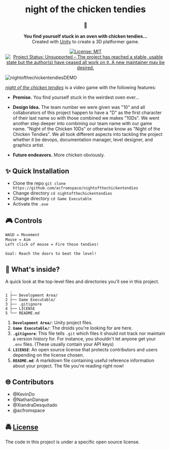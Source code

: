 <!-- HEADING -->

<h1 align="center">️night of the chicken tendies</h1>

<!-- DESCRIPTION -->

<h3 align="center">
  <span role="img" aria-label="Poultry Leg">🍗</span>
</h3>
<p align="center">
  <strong>You find yourself stuck in an oven with chicken tendies...</strong><br>
  Created with <a href="https://unity3d.com/" target="_blank">Unity</a> to create a 3D platformer game.
</p>

<!-- BADGES -->

<p align="center">
    <a href="https://github.com/acfromspace/nightofthechickentendies/blob/master/LICENSE">
        <img src="https://img.shields.io/github/license/mashape/apistatus.svg"
            alt="License: MIT"></a>
    <a href="https://www.repostatus.org/#unsupported">
        <img src="https://www.repostatus.org/badges/latest/unsupported.svg" alt="Project Status: Unsupported – The project has reached a stable, usable state but the author(s) have ceased all work on it. A new maintainer may be desired." /></a>
</p>

<!-- FEATURES -->

![nightofthechickentendiesDEMO](https://user-images.githubusercontent.com/10361542/45667904-c15e9d00-bacf-11e8-8d1b-e7ff7ed05de8.gif)

[*night of the chicken tendies*](https://github.com/acfromspace/nightofthechickentendies) is a video game with the following features:

- **Premise.** You find yourself stuck in the weirdest oven ever...

- **Design Idea.** The team number we were given was "10" and all collaborators of this project happen to have a "D" as the first character of their last name so with those combined we makes "10Ds". We went another step deeper into combining our team name with our game name. "Night of the Chicken 10Ds" or otherwise know as "Night of the Chicken Tendies". We all took different aspects into tackling the project whether it be devops, documentation manager, level designer, and graphics artist.

- **Future endeavors.** More chicken obviously.

<!-- QUICK INSTALLATION -->

## <span role="img" aria-label="Sparkles">✨</span> Quick Installation

- Clone the repo `git clone https://github.com/acfromspace/nightofthechickentendies`
- Change directory `cd nightofthechickentendies`
- Change directory `cd Game Executable`
- Activate the `.exe`

<!-- IN-DEPTH GUIDE -->

## <span role="img" aria-label="Video Game">🎮</span> Controls

```txt
WASD = Movement
Mouse = Aim
Left click of mouse = Fire those tendies!

Goal: Reach the doors to beat the level!
```

<!-- WHAT'S INSIDE? -->

## <span role="img" aria-label="Thinking Face">🤔</span> What's inside?

A quick look at the top-level files and directories you'll see in this project.

```
  .
1 ├── Development Area/
2 ├── Game Executable/
3 ├── .gitignore
4 ├── LICENSE   
5 └── README.md
```

1.  **`Development Area/`**: Unity project files.
2.  **`Game Executable/`**: The droids you're looking for are here.
3.  **`.gitignore`**: This file tells `.git` which files it should not track nor maintain a version history for. For instance, you shouldn't let anyone get your `.env` files. (These usually contain your API keys)
4.  **`LICENSE`**: An open source license that protects contributors and users depending on the license chosen.
5.  **`README.md`**: A markdown file containing useful reference information about your project. The file you're reading right now!

<!-- CONTRIBUTORS -->

## <span role="img" aria-label="Globe With Meridians">🌐</span> Contributors

- @KevinDo
- @NathanDanque
- @XiandraDesquitado
- @acfromspace

<!-- LICENSE -->

## <span role="img" aria-label="Oncoming Police Car">🚔</span> [License](LICENSE)

The code in this project is under a specific open source license.
